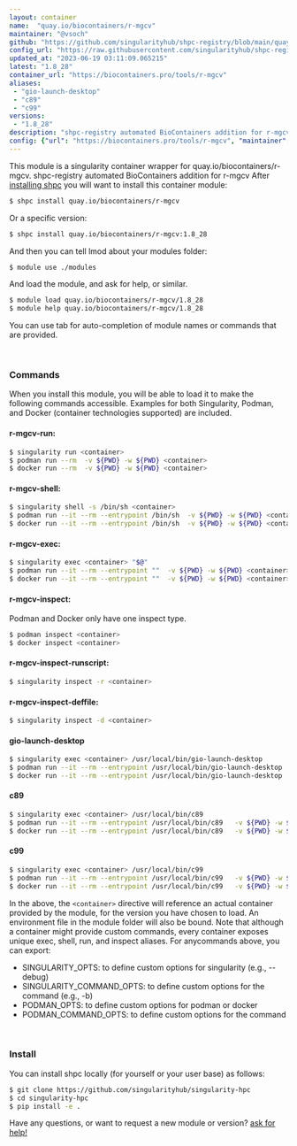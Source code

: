 ```yaml
---
layout: container
name:  "quay.io/biocontainers/r-mgcv"
maintainer: "@vsoch"
github: "https://github.com/singularityhub/shpc-registry/blob/main/quay.io/biocontainers/r-mgcv/container.yaml"
config_url: "https://raw.githubusercontent.com/singularityhub/shpc-registry/main/quay.io/biocontainers/r-mgcv/container.yaml"
updated_at: "2023-06-19 03:11:09.065215"
latest: "1.8_28"
container_url: "https://biocontainers.pro/tools/r-mgcv"
aliases:
 - "gio-launch-desktop"
 - "c89"
 - "c99"
versions:
 - "1.8_28"
description: "shpc-registry automated BioContainers addition for r-mgcv"
config: {"url": "https://biocontainers.pro/tools/r-mgcv", "maintainer": "@vsoch", "description": "shpc-registry automated BioContainers addition for r-mgcv", "latest": {"1.8_28": "sha256:ded839e25dfac18ec8295dfcb690b7b2f97c6359f1693dea54a653fe8d730c22"}, "tags": {"1.8_28": "sha256:ded839e25dfac18ec8295dfcb690b7b2f97c6359f1693dea54a653fe8d730c22"}, "docker": "quay.io/biocontainers/r-mgcv", "aliases": {"gio-launch-desktop": "/usr/local/bin/gio-launch-desktop", "c89": "/usr/local/bin/c89", "c99": "/usr/local/bin/c99"}}
---
```


This module is a singularity container wrapper for quay.io/biocontainers/r-mgcv.
shpc-registry automated BioContainers addition for r-mgcv
After [installing shpc](#install) you will want to install this container module:


```bash
$ shpc install quay.io/biocontainers/r-mgcv
```

Or a specific version:

```bash
$ shpc install quay.io/biocontainers/r-mgcv:1.8_28
```

And then you can tell lmod about your modules folder:

```bash
$ module use ./modules
```

And load the module, and ask for help, or similar.

```bash
$ module load quay.io/biocontainers/r-mgcv/1.8_28
$ module help quay.io/biocontainers/r-mgcv/1.8_28
```

You can use tab for auto-completion of module names or commands that are provided.

<br>

### Commands

When you install this module, you will be able to load it to make the following commands accessible.
Examples for both Singularity, Podman, and Docker (container technologies supported) are included.

#### r-mgcv-run:

```bash
$ singularity run <container>
$ podman run --rm  -v ${PWD} -w ${PWD} <container>
$ docker run --rm  -v ${PWD} -w ${PWD} <container>
```

#### r-mgcv-shell:

```bash
$ singularity shell -s /bin/sh <container>
$ podman run --it --rm --entrypoint /bin/sh  -v ${PWD} -w ${PWD} <container>
$ docker run --it --rm --entrypoint /bin/sh  -v ${PWD} -w ${PWD} <container>
```

#### r-mgcv-exec:

```bash
$ singularity exec <container> "$@"
$ podman run --it --rm --entrypoint ""  -v ${PWD} -w ${PWD} <container> "$@"
$ docker run --it --rm --entrypoint ""  -v ${PWD} -w ${PWD} <container> "$@"
```

#### r-mgcv-inspect:

Podman and Docker only have one inspect type.

```bash
$ podman inspect <container>
$ docker inspect <container>
```

#### r-mgcv-inspect-runscript:

```bash
$ singularity inspect -r <container>
```

#### r-mgcv-inspect-deffile:

```bash
$ singularity inspect -d <container>
```


#### gio-launch-desktop

```bash
$ singularity exec <container> /usr/local/bin/gio-launch-desktop
$ podman run --it --rm --entrypoint /usr/local/bin/gio-launch-desktop   -v ${PWD} -w ${PWD} <container> -c " $@"
$ docker run --it --rm --entrypoint /usr/local/bin/gio-launch-desktop   -v ${PWD} -w ${PWD} <container> -c " $@"
```


#### c89

```bash
$ singularity exec <container> /usr/local/bin/c89
$ podman run --it --rm --entrypoint /usr/local/bin/c89   -v ${PWD} -w ${PWD} <container> -c " $@"
$ docker run --it --rm --entrypoint /usr/local/bin/c89   -v ${PWD} -w ${PWD} <container> -c " $@"
```


#### c99

```bash
$ singularity exec <container> /usr/local/bin/c99
$ podman run --it --rm --entrypoint /usr/local/bin/c99   -v ${PWD} -w ${PWD} <container> -c " $@"
$ docker run --it --rm --entrypoint /usr/local/bin/c99   -v ${PWD} -w ${PWD} <container> -c " $@"
```



In the above, the `<container>` directive will reference an actual container provided
by the module, for the version you have chosen to load. An environment file in the
module folder will also be bound. Note that although a container
might provide custom commands, every container exposes unique exec, shell, run, and
inspect aliases. For anycommands above, you can export:

 - SINGULARITY_OPTS: to define custom options for singularity (e.g., --debug)
 - SINGULARITY_COMMAND_OPTS: to define custom options for the command (e.g., -b)
 - PODMAN_OPTS: to define custom options for podman or docker
 - PODMAN_COMMAND_OPTS: to define custom options for the command

<br>

### Install

You can install shpc locally (for yourself or your user base) as follows:

```bash
$ git clone https://github.com/singularityhub/singularity-hpc
$ cd singularity-hpc
$ pip install -e .
```

Have any questions, or want to request a new module or version? [ask for help!](https://github.com/singularityhub/singularity-hpc/issues)